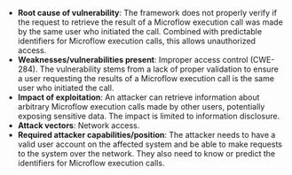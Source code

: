 - **Root cause of vulnerability**: The framework does not properly verify if the request to retrieve the result of a Microflow execution call was made by the same user who initiated the call. Combined with predictable identifiers for Microflow execution calls, this allows unauthorized access.
- **Weaknesses/vulnerabilities present**: Improper access control (CWE-284). The vulnerability stems from a lack of proper validation to ensure a user requesting the results of a Microflow execution call is the same user who initiated the call.
- **Impact of exploitation**: An attacker can retrieve information about arbitrary Microflow execution calls made by other users, potentially exposing sensitive data. The impact is limited to information disclosure.
- **Attack vectors**: Network access.
- **Required attacker capabilities/position**: The attacker needs to have a valid user account on the affected system and be able to make requests to the system over the network. They also need to know or predict the identifiers for Microflow execution calls.